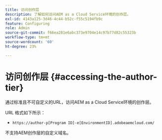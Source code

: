 ```yaml
---
title: 访问创作层
description: 了解如何访问AEM as a Cloud Service环境的创作层。
exl-id: 4143a125-3d46-4c44-b52c-f55c5194fb9c
feature: Configuring
role: Admin
source-git-commit: f66ea281e6abc373e9704e14c97b77d82c55323b
workflow-type: tm+mt
source-wordcount: '60'
ht-degree: 23%

---
```


# 访问创作层 {#accessing-the-author-tier}

通过标准且不可自定义的URL，访问AEM as a Cloud Service环境的创作层。

URL 格式如下所示：

* `https://author-p[Program ID]-e[EnvironmentID].adobeaemcloud.com/`

不支持AEM创作层的自定义域名。
